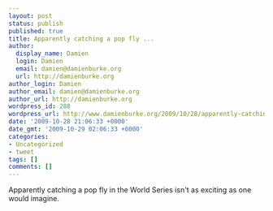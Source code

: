 ```yaml
---
layout: post
status: publish
published: true
title: Apparently catching a pop fly ...
author:
  display_name: Damien
  login: Damien
  email: damien@damienburke.org
  url: http://damienburke.org
author_login: Damien
author_email: damien@damienburke.org
author_url: http://damienburke.org
wordpress_id: 288
wordpress_url: http://www.damienburke.org/2009/10/28/apparently-catching-a-pop-fly-2/
date: '2009-10-28 21:06:33 +0000'
date_gmt: '2009-10-29 02:06:33 +0000'
categories:
- Uncategorized
- tweet
tags: []
comments: []
---
```

<p>Apparently catching a pop fly in the World Series isn't as exciting as one would imagine.</p>
